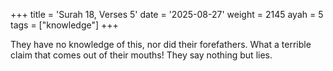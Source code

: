 +++
title = 'Surah 18, Verses 5'
date = '2025-08-27'
weight = 2145
ayah = 5
tags = ["knowledge"]
+++

They have no knowledge of this, nor did their forefathers. What a terrible claim that comes out of their mouths! They say nothing but lies.